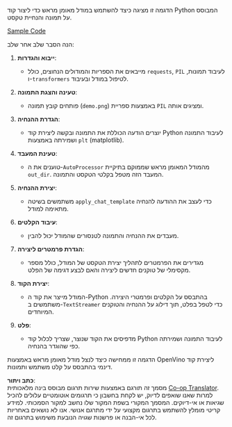 <!--
CO_OP_TRANSLATOR_METADATA:
{
  "original_hash": "d7d7afa242a4a041ff4193546d4baf16",
  "translation_date": "2025-07-17T05:04:25+00:00",
  "source_file": "md/02.Application/04.Vision/Phi3/E2E_OpenVino_Phi3Vision.md",
  "language_code": "he"
}
-->
הדגמה זו מציגה כיצד להשתמש במודל מאומן מראש כדי ליצור קוד Python המבוסס על תמונה והנחיית טקסט.

[Sample Code](../../../../../../code/06.E2E/E2E_OpenVino_Phi3-vision.ipynb)

הנה הסבר שלב אחר שלב:

1. **ייבוא והגדרות**:  
   - מייבאים את הספריות והמודולים הנחוצים, כולל `requests`, `PIL` לעיבוד תמונות, ו-`transformers` לטיפול במודל ובעיבוד.

2. **טעינה והצגת התמונה**:  
   - פותחים קובץ תמונה (`demo.png`) באמצעות ספריית `PIL` ומציגים אותה.

3. **הגדרת ההנחיה**:  
   - יוצרים הודעה הכוללת את התמונה ובקשה ליצירת קוד Python לעיבוד התמונה ושמירתה באמצעות `plt` (matplotlib).

4. **טעינת המעבד**:  
   - טוענים את ה-`AutoProcessor` מהמודל המאומן מראש שממוקם בתיקיית `out_dir`. המעבד הזה מטפל בקלטי הטקסט והתמונה.

5. **יצירת ההנחיה**:  
   - משתמשים בשיטה `apply_chat_template` כדי לעצב את ההודעה להנחיה מתאימה למודל.

6. **עיבוד הקלטים**:  
   - מעבדים את ההנחיה והתמונה לטנסורים שהמודל יכול להבין.

7. **הגדרת פרמטרים ליצירה**:  
   - מגדירים את הפרמטרים לתהליך יצירת הטקסט של המודל, כולל מספר מקסימלי של טוקנים חדשים ליצירה והאם לבצע דגימה של הפלט.

8. **יצירת הקוד**:  
   - המודל מייצר את קוד ה-Python בהתבסס על הקלטים ופרמטרי היצירה. משתמשים ב-`TextStreamer` כדי לטפל בפלט, תוך דילוג על ההנחיה והטוקנים המיוחדים.

9. **פלט**:  
   - מדפיסים את הקוד שנוצר, שצריך לכלול קוד Python לעיבוד התמונה ושמירתה כפי שהוגדר בהנחיה.

הדגמה זו ממחישה כיצד לנצל מודל מאומן מראש באמצעות OpenVino ליצירת קוד דינמי בהתבסס על קלט משתמש ותמונות.

**כתב ויתור**:  
מסמך זה תורגם באמצעות שירות תרגום מבוסס בינה מלאכותית [Co-op Translator](https://github.com/Azure/co-op-translator). למרות שאנו שואפים לדיוק, יש לקחת בחשבון כי תרגומים אוטומטיים עלולים להכיל שגיאות או אי-דיוקים. המסמך המקורי בשפת המקור שלו נחשב למקור הסמכותי. למידע קריטי מומלץ להשתמש בתרגום מקצועי על ידי מתרגם אנושי. אנו לא נושאים באחריות לכל אי-הבנה או פרשנות שגויה הנובעת משימוש בתרגום זה.